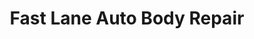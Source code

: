 ---
title: "Fast Lane Auto Body Repair"
url: /camden/fast-lane-auto-body-repair/
shop: car repair
---